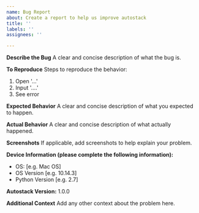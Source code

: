 ```yaml
---
name: Bug Report
about: Create a report to help us improve autostack
title: ''
labels: ''
assignees: ''

---
```


**Describe the Bug**
A clear and concise description of what the bug is.

**To Reproduce**
Steps to reproduce the behavior:
1. Open '...'
2. Input '....'
3. See error

**Expected Behavior**
A clear and concise description of what you expected to happen.

**Actual Behavior**
A clear and concise description of what actually happened.

**Screenshots**
If applicable, add screenshots to help explain your problem.

**Device Information (please complete the following information):**
 - OS: [e.g. Mac OS]
 - OS Version [e.g. 10.14.3]
 - Python Version [e.g. 2.7]

**Autostack Version:**
1.0.0

**Additional Context**
Add any other context about the problem here.
